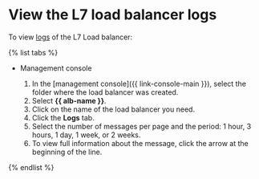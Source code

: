 # View the L7 load balancer logs

To view [logs](../concepts/application-load-balancer.md#logging) of the L7 Load balancer:

{% list tabs %}

- Management console

   1. In the [management console]({{ link-console-main }}), select the folder where the load balancer was created.
   1. Select **{{ alb-name }}**.
   1. Click on the name of the load balancer you need.
   1. Click the **Logs** tab.
   1. Select the number of messages per page and the period: 1 hour, 3 hours, 1 day, 1 week, or 2 weeks.
   1. To view full information about the message, click the arrow at the beginning of the line.

{% endlist %}